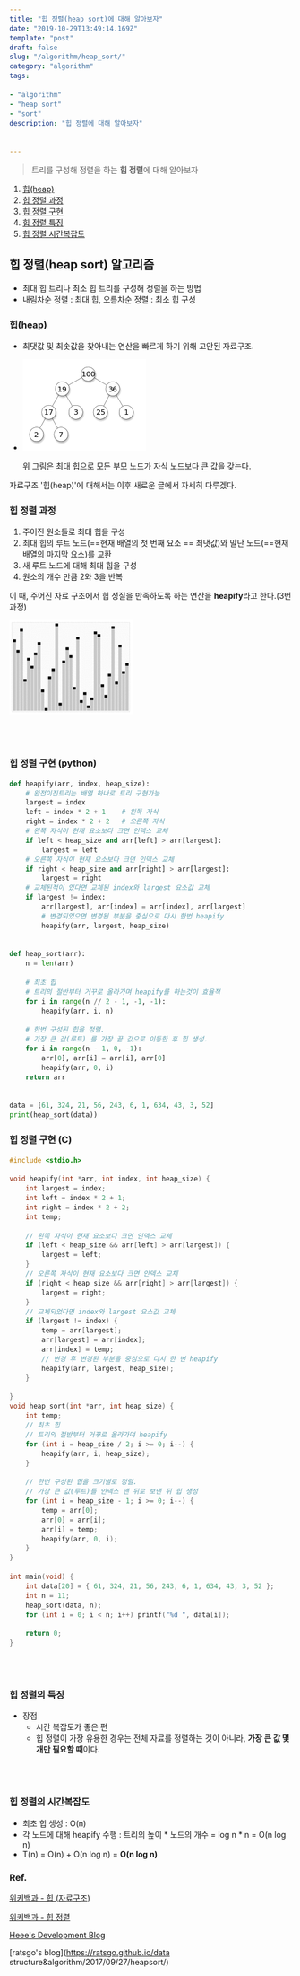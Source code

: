 ```yaml
---
title: "힙 정렬(heap sort)에 대해 알아보자"
date: "2019-10-29T13:49:14.169Z"
template: "post"
draft: false
slug: "/algorithm/heap_sort/"
category: "algorithm"
tags:

- "algorithm"
- "heap sort"
- "sort"
description: "힙 정렬에 대해 알아보자"


---
```




> 트리를 구성해 정렬을 하는 **힙 정렬**에 대해 알아보자



1. [힙(heap)](#힙(heap))
2. [힙 정렬 과정](#힙-정렬-과정)
3. [힙 정렬 구현](#힙-정렬-구현-(python))
4. [힙 정렬 특징](#힙-정렬의-특징)
5. [힙 정렬 시간복잡도](#힙-정렬의-시간복잡도)





## 힙 정렬(heap sort) 알고리즘

- 최대 힙 트리나 최소 힙 트리를 구성해 정렬을 하는 방법
- 내림차순 정렬 : 최대 힙, 오름차순 정렬 : 최소 힙 구성



### 힙(heap)

+ 최댓값 및 최솟값을 찾아내는 연산을 빠르게 하기 위해 고안된 자료구조.

+ ![img](img/220px-Max-Heap.svg.png)

  위 그림은 최대 힙으로 모든 부모 노드가 자식 노드보다 큰 값을 갖는다.

자료구조 '힙(heap)'에 대해서는 이후 새로운 글에서 자세히 다루겠다.



### 힙 정렬 과정

1. 주어진 원소들로 최대 힙을 구성
2. 최대 힙의 루트 노드(==현재 배열의 첫 번째 요소 == 최댓값)와 말단 노드(==현재 배열의 마지막 요소)를 교환
3. 새 루트 노드에 대해 최대 힙을 구성
4. 원소의 개수 만큼 2와 3을 반복

이 때, 주어진 자료 구조에서 힙 성질을 만족하도록 하는 연산을 **heapify**라고 한다.(3번 과정)

![Sorting heapsort anim.gif](img/220px-Sorting_heapsort_anim.gif)

<br>

<br>

### 힙 정렬 구현 (python)

```python
def heapify(arr, index, heap_size):
    # 완전이진트리는 배열 하나로 트리 구현가능
    largest = index
    left = index * 2 + 1    # 왼쪽 자식
    right = index * 2 + 2   # 오른쪽 자식
    # 왼쪽 자식이 현재 요소보다 크면 인덱스 교체
    if left < heap_size and arr[left] > arr[largest]:
        largest = left
    # 오른쪽 자식이 현재 요소보다 크면 인덱스 교체
    if right < heap_size and arr[right] > arr[largest]:
        largest = right
    # 교체된적이 있다면 교체된 index와 largest 요소값 교체
    if largest != index:
        arr[largest], arr[index] = arr[index], arr[largest]
        # 변경되었으면 변경된 부분을 중심으로 다시 한번 heapify
        heapify(arr, largest, heap_size)


def heap_sort(arr):
    n = len(arr)

    # 최초 힙
    # 트리의 절반부터 거꾸로 올라가며 heapify를 하는것이 효율적
    for i in range(n // 2 - 1, -1, -1):
        heapify(arr, i, n)

    # 한번 구성된 힙을 정렬.
    # 가장 큰 값(루트) 를 가장 끝 값으로 이동한 후 힙 생성.
    for i in range(n - 1, 0, -1):
        arr[0], arr[i] = arr[i], arr[0]
        heapify(arr, 0, i)
    return arr


data = [61, 324, 21, 56, 243, 6, 1, 634, 43, 3, 52]
print(heap_sort(data))
```





### 힙 정렬 구현 (C)

```c
#include <stdio.h>

void heapify(int *arr, int index, int heap_size) {
	int largest = index;
	int left = index * 2 + 1;
	int right = index * 2 + 2;
	int temp;

	// 왼쪽 자식이 현재 요소보다 크면 인덱스 교체
	if (left < heap_size && arr[left] > arr[largest]) {
		largest = left;
	}
	// 오른쪽 자식이 현재 요소보다 크면 인덱스 교체
	if (right < heap_size && arr[right] > arr[largest]) {
		largest = right;
	}
	// 교체되었다면 index와 largest 요소값 교체
	if (largest != index) {
		temp = arr[largest];
		arr[largest] = arr[index];
		arr[index] = temp;
		// 변경 후 변경된 부분을 중심으로 다시 한 번 heapify
		heapify(arr, largest, heap_size);
	}

}
void heap_sort(int *arr, int heap_size) {
	int temp;
	// 최초 힙
	// 트리의 절반부터 거꾸로 올라가며 heapify
	for (int i = heap_size / 2; i >= 0; i--) {
		heapify(arr, i, heap_size);
	}

	// 한번 구성된 힙을 크기별로 정렬.
	// 가장 큰 값(루트)를 인덱스 맨 뒤로 보낸 뒤 힙 생성
	for (int i = heap_size - 1; i >= 0; i--) {
		temp = arr[0];
		arr[0] = arr[i];
		arr[i] = temp;
		heapify(arr, 0, i);
	}
}

int main(void) {
	int data[20] = { 61, 324, 21, 56, 243, 6, 1, 634, 43, 3, 52 };
	int n = 11;
	heap_sort(data, n);
	for (int i = 0; i < n; i++) printf("%d ", data[i]);

	return 0;
}
```

<br>

<br>

### 힙 정렬의 특징

- 장점
  - 시간 복잡도가 좋은 편
  - 힙 정렬이 가장 유용한 경우는 전체 자료를 정렬하는 것이 아니라, **가장 큰 값 몇개만 필요할 때**이다.

<br>

<br>

### 힙 정렬의 시간복잡도

- 최초 힙 생성 : O(n)
- 각 노드에 대해 heapify 수행 : 트리의 높이 * 노드의 개수 = log n * n = O(n log n)
- T(n) = O(n) + O(n log n) = **O(n log n)**









### Ref.

[위키백과 - 힙 (자료구조)](https://ko.wikipedia.org/wiki/힙_(자료_구조))

[위키백과 - 힙 정렬](https://ko.wikipedia.org/wiki/힙_정렬)

[Heee's Development Blog](<https://gmlwjd9405.github.io/2018/05/10/algorithm-heap-sort.html>)

[ratsgo's blog](https://ratsgo.github.io/data structure&algorithm/2017/09/27/heapsort/)